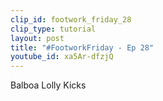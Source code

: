 ```yaml
---
clip_id: footwork_friday_28
clip_type: tutorial
layout: post
title: "#FootworkFriday - Ep 28"
youtube_id: xa5Ar-dfzjQ
---
```


Balboa Lolly Kicks